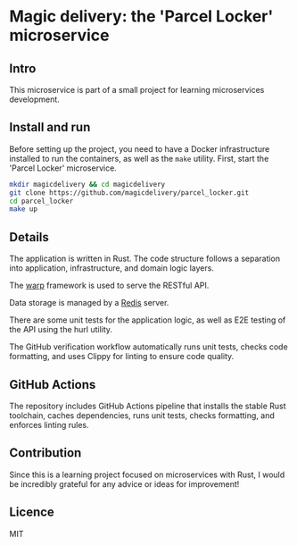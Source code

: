 # Magic delivery: the 'Parcel Locker' microservice

## Intro

This microservice is part of a small project for learning microservices development. 

## Install and run

Before setting up the project, you need to have a Docker infrastructure installed to run the containers, as well as the `make` utility.
First, start the 'Parcel Locker' microservice.

```sh
mkdir magicdelivery && cd magicdelivery
git clone https://github.com/magicdelivery/parcel_locker.git
cd parcel_locker
make up
```

## Details

The application is written in Rust. The code structure follows a separation into application, infrastructure, and domain logic layers.

The [warp](https://docs.rs/warp/latest/warp/) framework is used to serve the RESTful API.

Data storage is managed by a [Redis](https://redis.io/) server.

There are some unit tests for the application logic, as well as E2E testing of the API using the hurl utility.

The GitHub verification workflow automatically runs unit tests, checks code formatting, and uses Clippy for linting to ensure code quality.  

## GitHub Actions

The repository includes GitHub Actions pipeline that installs the stable Rust toolchain, caches dependencies, runs unit tests, checks formatting, and enforces linting rules.

## Contribution

Since this is a learning project focused on microservices with Rust, I would be incredibly grateful for any advice or ideas for improvement!

## Licence

MIT
